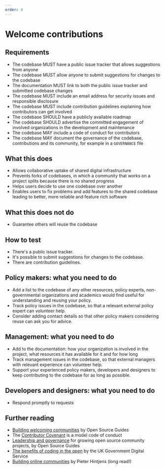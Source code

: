 ```yaml
---
order: 4
---
```


# Welcome contributions

## Requirements


* The codebase MUST have a public issue tracker that allows suggestions from anyone
* The codebase MUST allow anyone to submit suggestions for changes to the codebase
* The documentation MUST link to both the public issue tracker and submitted codebase changes
* The codebase MUST include an email address for security issues and responsible disclosure
* The codebase MUST include contribution guidelines explaining how contributors can get involved
* The codebase SHOULD have a publicly available roadmap
* The codebase SHOULD advertise the committed engagement of involved organizations in the development and maintenance
* The codebase MAY include a code of conduct for contributors
* The codebase MAY document the governance of the codebase, contributions and its community, for example in a `GOVERNANCE` file

## What this does

* Allows collaborative uptake of shared digital infrastructure
* Prevents forks of codebases, in which a community that works on a project splits because there is no shared progress
* Helps users decide to use one codebase over another
* Enables users to fix problems and add features to the shared codebase leading to better, more reliable and feature rich software

## What this does not do

* Guarantee others will reuse the codebase

## How to test

* There's a public issue tracker.
* It's possible to submit suggestions for changes to the codebase.
* There are contribution guidelines.

## Policy makers: what you need to do

* Add a list to the codebase of any other resources, policy experts, non-governmental organizations and academics would find useful for understanding and reusing your policy.
* Track policy issues in the codebase, so that a relevant external policy expert can volunteer help.
* Consider adding contact details so that other policy makers considering reuse can ask you for advice.

## Management: what you need to do

* Add to the documentation: how your organization is involved in the project, what resources it has available for it and for how long
* Track management issues in the codebase, so that external managers with relevant experience can volunteer help.
* Support your experienced policy makers, developers and designers to keep contributing to the codebase for as long as possible.

## Developers and designers: what you need to do

* Respond promptly to requests

## Further reading

* [Building welcoming communities](https://opensource.guide/building-community/) by Open Source Guides
* The [Contributor Covenant](https://www.contributor-covenant.org/version/1/4/code-of-conduct) is a model code of conduct
* [Leadership and governance](https://opensource.guide/leadership-and-governance/) for growing open source community projects, by Open Source Guides
* [The benefits of coding in the open](https://gds.blog.gov.uk/2017/09/04/the-benefits-of-coding-in-the-open/) by the UK Government Digital Service
* [Building online communities](http://hintjens.com/blog:117) by Pieter Hintjens (long read!)
